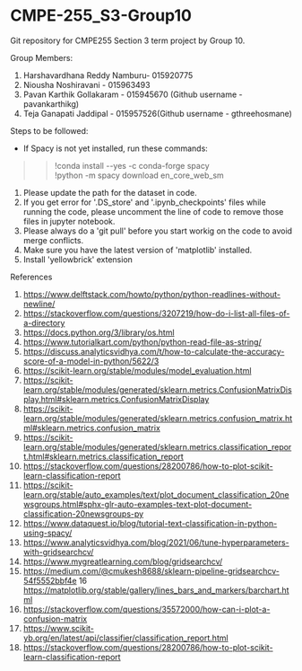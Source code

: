 # CMPE-255_S3-Group10
Git repository for CMPE255 Section 3 term project by Group 10. 

Group Members:

  1. Harshavardhana Reddy Namburu- 015920775 
  2. Niousha Noshiravani - 015963493 
  3. Pavan Karthik Gollakaram - 015945670 (Github username - pavankarthikg)
  4. Teja Ganapati Jaddipal - 015957526(Github username - gthreehosmane)


Steps to be followed:
- If Spacy is not yet installed, run these commands:<br/>
>>    !conda install --yes -c conda-forge spacy <br/>
    !python -m spacy download en_core_web_sm

  1. Please update the path for the dataset in code.
  2. If you get error for '.DS_store' and '.ipynb_checkpoints' files while running the code, please uncomment the line of code to remove those files in jupyter notebook.
  3. Please always do a 'git pull' before you start workig on the code to avoid merge conflicts.
  4. Make sure you have the latest version of 'matplotlib' installed.
  5. Install 'yellowbrick' extension




References

1.  https://www.delftstack.com/howto/python/python-readlines-without-newline/
2.  https://stackoverflow.com/questions/3207219/how-do-i-list-all-files-of-a-directory
3.  https://docs.python.org/3/library/os.html
4.  https://www.tutorialkart.com/python/python-read-file-as-string/
5.  https://discuss.analyticsvidhya.com/t/how-to-calculate-the-accuracy-score-of-a-model-in-python/5622/3
6.  https://scikit-learn.org/stable/modules/model_evaluation.html
7.  https://scikit-learn.org/stable/modules/generated/sklearn.metrics.ConfusionMatrixDisplay.html#sklearn.metrics.ConfusionMatrixDisplay
8.  https://scikit-learn.org/stable/modules/generated/sklearn.metrics.confusion_matrix.html#sklearn.metrics.confusion_matrix
9.  https://scikit-learn.org/stable/modules/generated/sklearn.metrics.classification_report.html#sklearn.metrics.classification_report
10. https://stackoverflow.com/questions/28200786/how-to-plot-scikit-learn-classification-report
11. https://scikit-learn.org/stable/auto_examples/text/plot_document_classification_20newsgroups.html#sphx-glr-auto-examples-text-plot-document-classification-20newsgroups-py
12. https://www.dataquest.io/blog/tutorial-text-classification-in-python-using-spacy/
13. https://www.analyticsvidhya.com/blog/2021/06/tune-hyperparameters-with-gridsearchcv/
14. https://www.mygreatlearning.com/blog/gridsearchcv/
15. https://medium.com/@cmukesh8688/sklearn-pipeline-gridsearchcv-54f5552bbf4e
16 https://matplotlib.org/stable/gallery/lines_bars_and_markers/barchart.html
17. https://stackoverflow.com/questions/35572000/how-can-i-plot-a-confusion-matrix
18. https://www.scikit-yb.org/en/latest/api/classifier/classification_report.html
19. https://stackoverflow.com/questions/28200786/how-to-plot-scikit-learn-classification-report

